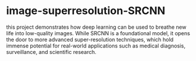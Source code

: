 # image-superresolution-SRCNN
this project demonstrates how deep learning can be used to breathe  new life into low-quality images. While SRCNN is a foundational model, it opens the  door to more advanced super-resolution techniques, which hold immense potential  for real-world applications such as medical diagnosis, surveillance, and scientific  research.
